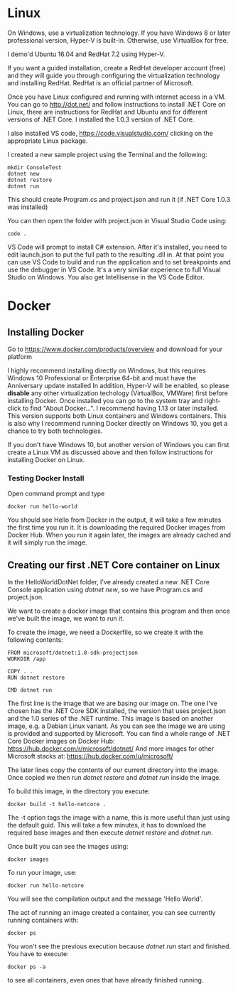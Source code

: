 # Linux
On Windows, use a virtualization technology. If you have Windows 8 or later professional version, Hyper-V is built-in. Otherwise, use VirtualBox for free.

I demo'd Ubuntu 16.04 and RedHat 7.2 using Hyper-V.

If you want a guided installation, create a RedHat developer account (free) and they will guide you through configuring the virtualization technology and installing RedHat. RedHat is an official partner of Microsoft.

Once you have Linux configured and running with internet access in a VM. You can go to http://dot.net/ and follow instructions to install .NET Core on Linux, there are instructions for RedHat and Ubuntu and for different versions of .NET Core. I installed the 1.0.3 version of .NET Core.

I also installed VS code, https://code.visualstudio.com/ clicking on the appropriate Linux package.

I created a new sample project using the Terminal and the following:

```
mkdir ConsoleTest
dotnet new
dotnet restore
dotnet run
```

This should create Program.cs and project.json and run it (if .NET Core 1.0.3 was installed)

You can then open the folder with project.json in Visual Studio Code using:

```
code .
```

VS Code will prompt to install C# extension. After it's installed, you need to edit launch.json to put the full path to the resulting .dll in. At that point you can use VS Code to build and run the application and to set breakpoints and use the debugger in VS Code. It's a very similiar experience to full Visual Studio on Windows. You also get Intellisense in the VS Code Editor.

# Docker

## Installing Docker
Go to https://www.docker.com/products/overview and download for your platform

I highly recommend installing directly on Windows, but this requires Windows 10 Professional or Enterprise 64-bit and must have the Anniversary update installed
In addition, Hyper-V will be enabled, so please **disable** any other virtualization techology (VirtualBox, VMWare) first before installing Docker. Once installed you can go to the system tray and right-click to find "About Docker...". I recommend having 1.13 or later installed. This version supports both Linux containers and Windows containers. This is also why I recommend running Docker directly on Windows 10, you get a chance to try both technologies.

If you don't have Windows 10, but another version of Windows you can first create a Linux VM as discussed above and then follow instructions for installing Docker on Linux.

### Testing Docker Install

Open command prompt and type
```
docker run hello-world
```

You should see Hello from Docker in the output, it will take a few minutes the first time you run it. It is downloading the required Docker images from Docker Hub. When you run it again later, the images are already cached and it will simply run the image.

## Creating our first .NET Core container on Linux

In the HelloWorldDotNet folder, I've already created a new .NET Core Console application using *dotnet new*, so we have Program.cs and project.json.

We want to create a docker image that contains this program and then once we've built the image, we want to run it.

To create the image, we need a Dockerfile, so we create it with the following contents:

```
FROM microsoft/dotnet:1.0-sdk-projectjson
WORKDIR /app

COPY . .
RUN dotnet restore

CMD dotnet run
```

The first line is the image that we are basing our image on. The one I've chosen has the .NET Core SDK installed, the version that uses project.json and the 1.0 series of the .NET runtime. This image is based on another image, e.g. a Debian Linux variant. As you can see the image we are using is provided and supported by Microsoft. You can find a whole range of .NET Core Docker images on Docker Hub: https://hub.docker.com/r/microsoft/dotnet/ And more images for other Microsoft stacks at: https://hub.docker.com/u/microsoft/

The later lines copy the contents of our current directory into the image. Once copied we then run *dotnet restore* and *dotnet run* inside the image.

To build this image, in the directory you execute:
```
docker build -t hello-netcore .
```

The -t option tags the image with a name, this is more useful than just using the default guid. This will take a few minutes, it has to download the required base images and then execute *dotnet restore* and *dotnet run*.

Once built you can see the images using:

```
docker images
```

To run your image, use:
```
docker run hello-netcore
```

You will see the compilation output and the message 'Hello World'.

The act of running an image created a container, you can see currently running containers with:
```
docker ps
```

You won't see the previous execution because *dotnet run* start and finished. You have to execute:
```
docker ps -a
```
to see all containers, even ones that have already finished running.


